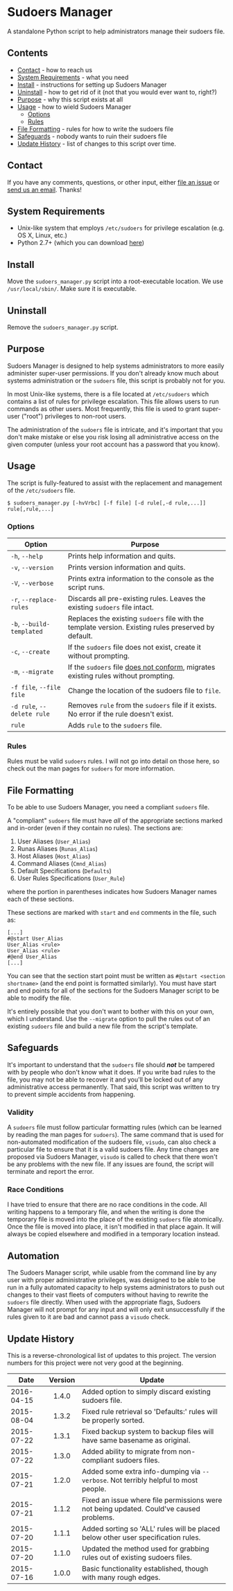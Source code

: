 # Sudoers Manager

A standalone Python script to help administrators manage their sudoers file.

## Contents

* [Contact](#contact) - how to reach us
* [System Requirements](#system-requirements) - what you need
* [Install](#install) - instructions for setting up Sudoers Manager
* [Uninstall](#uninstall) - how to get rid of it (not that you would ever want to, right?)
* [Purpose](#purpose) - why this script exists at all
* [Usage](#usage) - how to wield Sudoers Manager
  * [Options](#options)
  * [Rules](#rules)
* [File Formatting](#file-formatting) - rules for how to write the sudoers file
* [Safeguards](#safeguards) - nobody wants to ruin their sudoers file
* [Update History](#update-history) - list of changes to this script over time.

## Contact

If you have any comments, questions, or other input, either [file an issue](../../issues) or [send us an email](mailto:mlib-its-mac-github@lists.utah.edu). Thanks!

## System Requirements

* Unix-like system that employs `/etc/sudoers` for privilege escalation (e.g. OS X, Linux, etc.)
* Python 2.7+ (which you can download [here](https://www.python.org/download/))

## Install

Move the `sudoers_manager.py` script into a root-executable location. We use `/usr/local/sbin/`. Make sure it is executable.

## Uninstall

Remove the `sudoers_manager.py` script.

## Purpose

Sudoers Manager is designed to help systems administrators to more easily administer super-user permissions. If you don't already know much about systems administration or the `sudoers` file, this script is probably not for you.

In most Unix-like systems, there is a file located at `/etc/sudoers` which contains a list of rules for privilege escalation. This file allows users to run commands as other users. Most frequently, this file is used to grant super-user ("root") privileges to non-root users.

The administration of the `sudoers` file is intricate, and it's important that you don't make mistake or else you risk losing all administrative access on the given computer (unless your root account has a password that you know).

## Usage

The script is fully-featured to assist with the replacement and management of the `/etc/sudoers` file.

```
$ sudoers_manager.py [-hvVrbc] [-f file] [-d rule[,-d rule,...]] rule[,rule,...]
```

### Options

| Option                        | Purpose                                                                                               |
|-------------------------------|-------------------------------------------------------------------------------------------------------|
| `-h`, `--help`                | Prints help information and quits.                                                                    |
| `-v`, `--version`             | Prints version information and quits.                                                                 |
| `-V`, `--verbose`             | Prints extra information to the console as the script runs.                                           |
| `-r`, `--replace-rules`       | Discards all pre-existing rules. Leaves the existing `sudoers` file intact.                           |
| `-b`, `--build-templated`     | Replaces the existing `sudoers` file with the template version. Existing rules preserved by default.  |
| `-c`, `--create`              | If the `sudoers` file does not exist, create it without prompting.                                    |
| `-m`, `--migrate`             | If the `sudoers` file [does not conform](#file-formatting), migrates existing rules without prompting.|
| `-f file`, `--file file`      | Change the location of the sudoers file to `file`.                                                    |
| `-d rule`, `--delete rule`    | Removes `rule` from the `sudoers` file if it exists. No error if the rule doesn't exist.              |
| `rule`                        | Adds `rule` to the `sudoers` file.                                                                    |

### Rules

Rules must be valid `sudoers` rules. I will not go into detail on those here, so check out the man pages for `sudoers` for more information.

## File Formatting

To be able to use Sudoers Manager, you need a compliant `sudoers` file.

A "compliant" `sudoers` file must have *all* of the appropriate sections marked and in-order (even if they contain no rules). The sections are:

1. User Aliases (`User_Alias`)
2. Runas Aliases (`Runas_Alias`)
3. Host Aliases (`Host_Alias`)
4. Command Aliases (`Cmnd_Alias`)
5. Default Specifications (`Defaults`)
6. User Rules Specifications (`User_Rule`)

where the portion in parentheses indicates how Sudoers Manager names each of these sections.

These sections are marked with `start` and `end` comments in the file, such as:

```
[...]
#@start User_Alias
User_Alias <rule>
User_Alias <rule>
#@end User_Alias
[...]
```

You can see that the section start point must be written as `#@start <section shortname>` (and the end point is formatted similarly). You must have start and end points for all of the sections for the Sudoers Manager script to be able to modify the file.

It's entirely possible that you don't want to bother with this on your own, which I understand. Use the `--migrate` option to pull the rules out of an existing `sudoers` file and build a new file from the script's template.

## Safeguards

It's important to understand that the `sudoers` file should ***not*** be tampered with by people who don't know what it does. If you write bad rules to the file, you may not be able to recover it and you'll be locked out of any administrative access permanently. That said, this script was written to try to prevent simple accidents from happening.

### Validity

A `sudoers` file must follow particular formatting rules (which can be learned by reading the man pages for `sudoers`). The same command that is used for non-automated modification of the sudoers file, `visudo`, can also check a particular file to ensure that it is a valid sudoers file. Any time changes are proposed via Sudoers Manager, `visudo` is called to check that there won't be any problems with the new file. If any issues are found, the script will terminate and report the error.

### Race Conditions

I have tried to ensure that there are no race conditions in the code. All writing happens to a temporary file, and when the writing is done the temporary file is moved into the place of the existing `sudoers` file atomically. Once the file is moved into place, it isn't modified in that place again. It will always be copied elsewhere and modified in a temporary location instead.

## Automation

The Sudoers Manager script, while usable from the command line by any user with proper administrative privileges, was designed to be able to be run in a fully automated capacity to help systems administrators to push out changes to their vast fleets of computers without having to rewrite the `sudoers` file directly. When used with the appropriate flags, Sudoers Manager will not prompt for any input and will only exit unsuccessfully if the rules given to it are bad and cannot pass a `visudo` check.

## Update History

This is a reverse-chronological list of updates to this project. The version numbers for this project were not very good at the beginning.

| Date       | Version | Update                                                                                     |
|------------|:-------:|--------------------------------------------------------------------------------------------|
| 2016-04-15 | 1.4.0   | Added option to simply discard existing sudoers file.                                      |
| 2015-08-04 | 1.3.2   | Fixed rule retrieval so 'Defaults:' rules will be properly sorted.                         |
| 2015-07-22 | 1.3.1   | Fixed backup system to backup files will have same basename as original.                   |
| 2015-07-22 | 1.3.0   | Added ability to migrate from non-compliant sudoers files.                                 |
| 2015-07-21 | 1.2.0   | Added some extra info-dumping via `--verbose`. Not terribly helpful to most people.        |
| 2015-07-21 | 1.1.2   | Fixed an issue where file permissions were not being updated. Could've caused problems.    |
| 2015-07-20 | 1.1.1   | Added sorting so 'ALL' rules will be placed below other user specification rules.          |
| 2015-07-20 | 1.1.0   | Updated the method used for grabbing rules out of existing sudoers files.                  |
| 2015-07-16 | 1.0.0   | Basic functionality established, though with many rough edges.                             |
